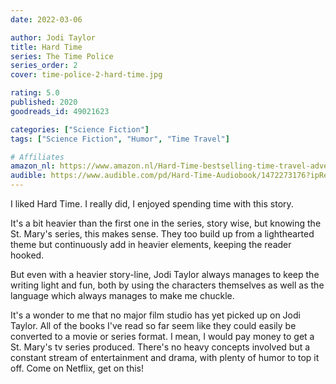 ```yaml
---
date: 2022-03-06

author: Jodi Taylor
title: Hard Time
series: The Time Police
series_order: 2
cover: time-police-2-hard-time.jpg

rating: 5.0
published: 2020
goodreads_id: 49021623

categories: ["Science Fiction"]
tags: ["Science Fiction", "Humor", "Time Travel"]

# Affiliates
amazon_nl: https://www.amazon.nl/Hard-Time-bestselling-time-travel-adventure-ebook/dp/B081CHQFQT/?&_encoding=UTF8&tag=sofielambre0f-21&linkCode=ur2&linkId=417aa6aaafdfd0588fa6138e018e1aa3&camp=247&creative=1211
audible: https://www.audible.com/pd/Hard-Time-Audiobook/1472273176?ipRedirectOverride=true
---
```


I liked Hard Time. I really did, I enjoyed spending time with this story.

<!--more-->

It's a bit heavier than the first one in the series, story wise, but knowing the St. Mary's series, this makes sense. They too build up from a lighthearted theme but continuously add in heavier elements, keeping the reader hooked.

But even with a heavier story-line, Jodi Taylor always manages to keep the writing light and fun, both by using the characters themselves as well as the language which always manages to make me chuckle.

It's a wonder to me that no major film studio has yet picked up on Jodi Taylor. All of the books I've read so far seem like they could easily be converted to a movie or series format. I mean, I would pay money to get a St. Mary's tv series produced. There's no heavy concepts involved but a constant stream of entertainment and drama, with plenty of humor to top it off. Come on Netflix, get on this!
